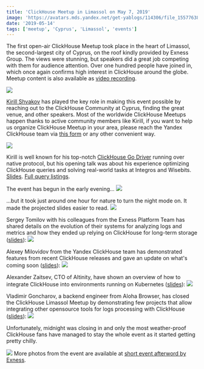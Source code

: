 ```yaml
---
title: 'ClickHouse Meetup in Limassol on May 7, 2019'
image: 'https://avatars.mds.yandex.net/get-yablogs/114306/file_1557763819784/orig'
date: '2019-05-14'
tags: ['meetup', 'Cyprus', 'Limassol', 'events']
---
```


The first open-air ClickHouse Meetup took place in the heart of Limassol, the second-largest city of Cyprus, on the roof kindly provided by Exness Group. The views were stunning, but speakers did a great job competing with them for audience attention. Over one hundred people have joined in, which once again confirms high interest in ClickHouse around the globe. Meetup content is also available as [video recording](https://www.youtube.com/watch?v=_rpU-TvSfZ8).

![](https://avatars.mds.yandex.net/get-yablogs/28577/file_1557763892345/orig)

[Kirill Shvakov](https://github.com/kshvakov) has played the key role in making this event possible by reaching out to the ClickHouse Community at Cyprus, finding the great venue, and other speakers. Most of the worldwide ClickHouse Meetups happen thanks to active community members like Kirill, if you want to help us organize ClickHouse Meetup in your area, please reach the Yandex ClickHouse team via [this form](https://clickhouse.tech/#meet) or any other convenient way.

![](https://avatars.mds.yandex.net/get-yablogs/51163/file_1557763909511/orig)

Kirill is well known for his top-notch [ClickHouse Go Driver](https://github.com/clickhouse/clickhouse-go) running over native protocol, but his opening talk was about his experience optimizing ClickHouse queries and solving real-world tasks at Integros and Wisebits. [Slides](https://presentations.clickhouse.tech/meetup22/strategies.pdf). [Full query listings](https://github.com/kshvakov/ClickHouse-Meetup-Exness).

The event has begun in the early evening...
![](https://avatars.mds.yandex.net/get-yablogs/28577/file_1557763993973/orig)

...but it took just around one hour for nature to turn the night mode on. It made the projected slides easier to read.
![](https://avatars.mds.yandex.net/get-yablogs/28577/file_1557764004668/orig)

Sergey Tomilov with his colleagues from the Exness Platform Team has shared details on the evolution of their systems for analyzing logs and metrics and how they ended up relying on ClickHouse for long-term storage ([slides](https://presentations.clickhouse.tech/meetup22/exness.pdf)):
![](https://avatars.mds.yandex.net/get-yablogs/38241/file_1557764051601/orig)

Alexey Milovidov from the Yandex ClickHouse team has demonstrated features from recent ClickHouse releases and gave an update on what's coming soon ([slides](https://presentations.clickhouse.tech/meetup22/new_features/)):
![](https://avatars.mds.yandex.net/get-yablogs/28577/file_1557764097210/orig)

Alexander Zaitsev, CTO of Altinity, have shown an overview of how to integrate ClickHouse into environments running on Kubernetes ([slides](https://presentations.clickhouse.tech/meetup22/kubernetes.pdf)):
![](https://avatars.mds.yandex.net/get-yablogs/38241/file_1557764111337/orig)

Vladimir Goncharov, a backend engineer from Aloha Browser, has closed the ClickHouse Limassol Meetup by demonstrating few projects that allow integrating other opensource tools for logs processing with ClickHouse ([slides](https://presentations.clickhouse.tech/meetup22/aloha.pdf)):
![](https://avatars.mds.yandex.net/get-yablogs/114306/file_1557764131513/orig)

Unfortunately, midnight was closing in and only the most weather-proof ClickHouse fans have managed to stay the whole event as it started getting pretty chilly.

![](https://avatars.mds.yandex.net/get-yablogs/28577/file_1557764142362/orig)
More photos from the event are available at [short event afterword by Exness](https://www.facebook.com/events/386638262181785/permalink/402167077295570/).

